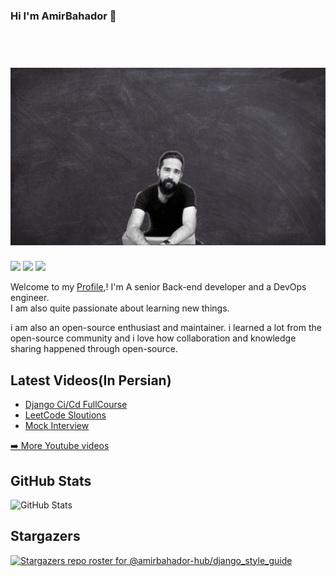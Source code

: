 ### Hi I'm AmirBahador 👋

<h1 align="center">
  <br>
  <a href="https://amirbahador-hub.github.io/"><img src="Amir Bahador.gif" alt="AmirBahador"></a>
</h1>
<!-- <p><a href="https://www.twitter.com/mokkapps"><img src="https://img.shields.io/badge/twitter-%231DA1F2.svg?&style=for-the-badge&logo=twitter&logoColor=white" height=25></a>  -->

<a href="https://amirbahador-hub.github.io/"><img src="https://img.shields.io/badge/Personal%20Website-My%20Cv%20-gray.svg?colorA=655BE1&colorB=4F44D6&style=for-the-badge" height=25></a> 
<a href="https://www.linkedin.com/in/amirbahador/"><img src="https://img.shields.io/badge/linkedin-%230077B5.svg?&style=for-the-badge&logo=linkedin&logoColor=white" height=25></a>  <a href="https://www.youtube.com/@BahadorDev"><img src="https://img.shields.io/badge/youtube-%2312100E.svg?&style=for-the-badge&logo=youtube&logoColor=white" height=25></a> 
<!-- <a href="https://www.instagram.com/mokkapps/"><img src="https://img.shields.io/badge/instagram-%23E4405F.svg?&style=for-the-badge&logo=instagram&logoColor=white" height=25></a>  -->

<!-- <a href="https://medium.com/@MokkappsDev"><img src="https://img.shields.io/badge/medium-%2312100E.svg?&style=for-the-badge&logo=medium&logoColor=white" height=25></a>  -->
<!-- <a href="https://dev.to/mokkapps"><img src="https://img.shields.io/badge/DEV.TO-%230A0A0A.svg?&style=for-the-badge&logo=dev-dot-to&logoColor=white" height=25></a></p> -->

<!--
**amirbahador-hub/amirbahador-hub** is a ✨ _special_ ✨ repository because its `README.md` (this file) appears on your GitHub profile.

Here are some ideas to get you started:

- 🔭 I’m currently working on ...
- 🌱 I’m currently learning ...
- 👯 I’m looking to collaborate on ...
- 🤔 I’m looking for help with ...
- 💬 Ask me about ...
- 📫 How to reach me: ...
- 😄 Pronouns: ...
- ⚡ Fun fact: ...
-->

Welcome to my [Profile](https://amirbahador-hub.github.io/),! I'm A senior Back-end developer and a DevOps engineer.    
I am also quite passionate about learning new things.

i am also an open-source enthusiast and maintainer. i learned a lot from the open-source community and i love how collaboration and knowledge sharing happened through open-source.

<h2>Latest Videos(In Persian)</h2>
  <ul>
    <li><a href="https://www.youtube.com/watch?v=KtYDIJN3wmM&list=PLYrn63eEqAzY5uG5ks_OquWcojzHvhp9Z">Django Ci/Cd FullCourse</a></li>
    <li><a href="https://www.youtube.com/watch?v=HQt-NZu3mTk&t=35s">LeetCode Sloutions</a></li><li><a href="https://www.youtube.com/watch?v=0Uui4CoM5Ww&t=2690s">Mock Interview</a></li>
  </ul>
<p><a href="https://www.youtube.com/@BahadorDev">➡️ More Youtube videos</a></p>

<h2>GitHub Stats</h2>
<p><img src="https://github-readme-stats.vercel.app/api?username=amirbahador-hub&amp;show_icons=true" alt="GitHub Stats"></p>

## Stargazers

[![Stargazers repo roster for @amirbahador-hub/django_style_guide](https://reporoster.com/stars/amirbahador-hub/django_style_guide)](https://github.com/amirbahador-hub/django_style_guide/stargazers)